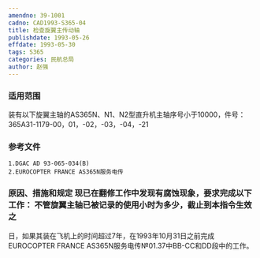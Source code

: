 ```yaml
---
amendno: 39-1001
cadno: CAD1993-S365-04
title: 检查旋翼主传动轴
publishdate: 1993-05-26
effdate: 1993-05-30
tags: S365
categories: 民航总局
author: 赵强
---
```


### 适用范围 
装有以下旋翼主轴的AS365N、N1、N2型直升机主轴序号小于10000，件号：     365A31-1179-00，01，-02，-03，-04，-21

### 参考文件
    1.DGAC AD 93-065-034(B) 
    2.EUROCOPTER FRANCE AS365N服务电传

### 原因、措施和规定 现已在翻修工作中发现有腐蚀现象，要求完成以下工作：     不管旋翼主轴已被记录的使用小时为多少，截止到本指令生效之
日，如果其装在飞机上的时间超过7年，在1993年10月31日之前完成EUROCOPTER FRANCE AS365N服务电传№01.37中BB-CC和DD段中的工作。
